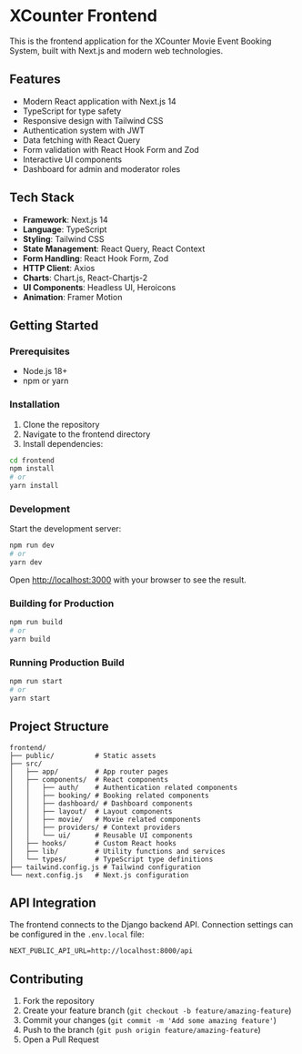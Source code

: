 # XCounter Frontend

This is the frontend application for the XCounter Movie Event Booking System, built with Next.js and modern web technologies.

## Features

- Modern React application with Next.js 14
- TypeScript for type safety
- Responsive design with Tailwind CSS
- Authentication system with JWT
- Data fetching with React Query
- Form validation with React Hook Form and Zod
- Interactive UI components
- Dashboard for admin and moderator roles

## Tech Stack

- **Framework**: Next.js 14
- **Language**: TypeScript
- **Styling**: Tailwind CSS
- **State Management**: React Query, React Context
- **Form Handling**: React Hook Form, Zod
- **HTTP Client**: Axios
- **Charts**: Chart.js, React-Chartjs-2
- **UI Components**: Headless UI, Heroicons
- **Animation**: Framer Motion

## Getting Started

### Prerequisites

- Node.js 18+
- npm or yarn

### Installation

1. Clone the repository
2. Navigate to the frontend directory
3. Install dependencies:

```bash
cd frontend
npm install
# or
yarn install
```

### Development

Start the development server:

```bash
npm run dev
# or
yarn dev
```

Open [http://localhost:3000](http://localhost:3000) with your browser to see the result.

### Building for Production

```bash
npm run build
# or
yarn build
```

### Running Production Build

```bash
npm run start
# or
yarn start
```

## Project Structure

```
frontend/
├── public/          # Static assets
├── src/
│   ├── app/         # App router pages
│   ├── components/  # React components
│   │   ├── auth/    # Authentication related components
│   │   ├── booking/ # Booking related components
│   │   ├── dashboard/ # Dashboard components
│   │   ├── layout/  # Layout components
│   │   ├── movie/   # Movie related components
│   │   ├── providers/ # Context providers
│   │   └── ui/      # Reusable UI components
│   ├── hooks/       # Custom React hooks
│   ├── lib/         # Utility functions and services
│   └── types/       # TypeScript type definitions
├── tailwind.config.js # Tailwind configuration
└── next.config.js   # Next.js configuration
```

## API Integration

The frontend connects to the Django backend API. Connection settings can be configured in the `.env.local` file:

```
NEXT_PUBLIC_API_URL=http://localhost:8000/api
```

## Contributing

1. Fork the repository
2. Create your feature branch (`git checkout -b feature/amazing-feature`)
3. Commit your changes (`git commit -m 'Add some amazing feature'`)
4. Push to the branch (`git push origin feature/amazing-feature`)
5. Open a Pull Request
